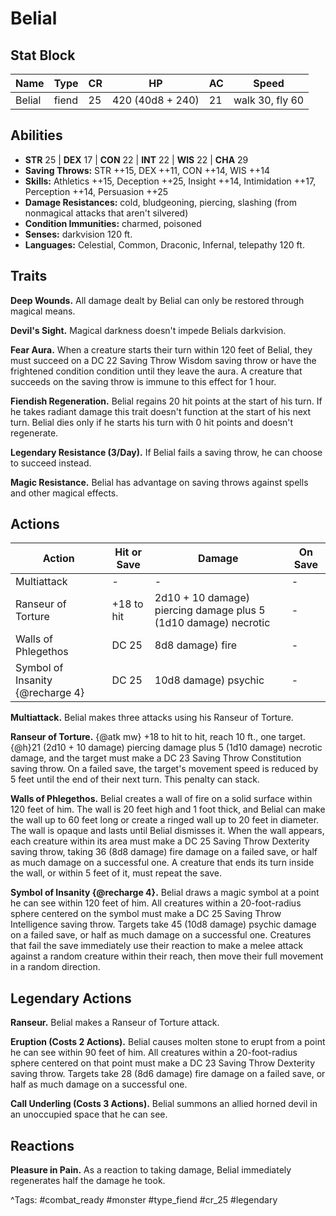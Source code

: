 # Belial

## Stat Block

| Name | Type | CR | HP | AC | Speed |
|------|------|----|----|----|-------|
| Belial | fiend | 25 | 420 (40d8 + 240) | 21 | walk 30, fly 60 |

## Abilities

- **STR** 25 | **DEX** 17 | **CON** 22 | **INT** 22 | **WIS** 22 | **CHA** 29
- **Saving Throws:** STR ++15, DEX ++11, CON ++14, WIS ++14  
- **Skills:** Athletics ++15, Deception ++25, Insight ++14, Intimidation ++17, Perception ++14, Persuasion ++25  
- **Damage Resistances:** cold, bludgeoning, piercing, slashing (from nonmagical attacks that aren't silvered)  
- **Condition Immunities:** charmed, poisoned  
- **Senses:** darkvision 120 ft.  
- **Languages:** Celestial, Common, Draconic, Infernal, telepathy 120 ft.

## Traits

**Deep Wounds.** All damage dealt by Belial can only be restored through magical means.

**Devil's Sight.** Magical darkness doesn't impede Belials darkvision.

**Fear Aura.** When a creature starts their turn within 120 feet of Belial, they must succeed on a DC 22 Saving Throw Wisdom saving throw or have the frightened condition condition until they leave the aura. A creature that succeeds on the saving throw is immune to this effect for 1 hour.

**Fiendish Regeneration.** Belial regains 20 hit points at the start of his turn. If he takes radiant damage this trait doesn't function at the start of his next turn. Belial dies only if he starts his turn with 0 hit points and doesn't regenerate.

**Legendary Resistance (3/Day).** If Belial fails a saving throw, he can choose to succeed instead.

**Magic Resistance.** Belial has advantage on saving throws against spells and other magical effects.


## Actions

| Action | Hit or Save | Damage | On Save |
|--------|--------------|--------|----------|
| Multiattack | - | - | - |
| Ranseur of Torture | +18 to hit | 2d10 + 10 damage) piercing damage plus 5 (1d10 damage) necrotic | - |
| Walls of Phlegethos | DC 25 | 8d8 damage) fire | - |
| Symbol of Insanity {@recharge 4} | DC 25 | 10d8 damage) psychic | - |

**Multiattack.** Belial makes three attacks using his Ranseur of Torture.

**Ranseur of Torture.** {@atk mw} +18 to hit to hit, reach 10 ft., one target. {@h}21 (2d10 + 10 damage) piercing damage plus 5 (1d10 damage) necrotic damage, and the target must make a DC 23 Saving Throw Constitution saving throw. On a failed save, the target's movement speed is reduced by 5 feet until the end of their next turn. This penalty can stack.

**Walls of Phlegethos.** Belial creates a wall of fire on a solid surface within 120 feet of him. The wall is 20 feet high and 1 foot thick, and Belial can make the wall up to 60 feet long or create a ringed wall up to 20 feet in diameter. The wall is opaque and lasts until Belial dismisses it. When the wall appears, each creature within its area must make a DC 25 Saving Throw Dexterity saving throw, taking 36 (8d8 damage) fire damage on a failed save, or half as much damage on a successful one. A creature that ends its turn inside the wall, or within 5 feet of it, must repeat the save.

**Symbol of Insanity {@recharge 4}.** Belial draws a magic symbol at a point he can see within 120 feet of him. All creatures within a 20-foot-radius sphere centered on the symbol must make a DC 25 Saving Throw Intelligence saving throw. Targets take 45 (10d8 damage) psychic damage on a failed save, or half as much damage on a successful one. Creatures that fail the save immediately use their reaction to make a melee attack against a random creature within their reach, then move their full movement in a random direction.

## Legendary Actions

**Ranseur.** Belial makes a Ranseur of Torture attack.

**Eruption (Costs 2 Actions).** Belial causes molten stone to erupt from a point he can see within 90 feet of him. All creatures within a 20-foot-radius sphere centered on that point must make a DC 23 Saving Throw Dexterity saving throw. Targets take 28 (8d6 damage) fire damage on a failed save, or half as much damage on a successful one.

**Call Underling (Costs 3 Actions).** Belial summons an allied horned devil in an unoccupied space that he can see.


## Reactions

**Pleasure in Pain.** As a reaction to taking damage, Belial immediately regenerates half the damage he took.



^Tags: #combat_ready #monster #type_fiend #cr_25 #legendary